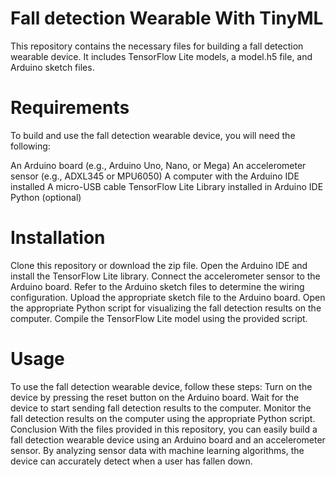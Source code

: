 # Fall detection Wearable With TinyML
This repository contains the necessary files for building a fall detection wearable device. It includes TensorFlow Lite models, a model.h5 file, and Arduino sketch files.

# Requirements
To build and use the fall detection wearable device, you will need the following:

An Arduino board (e.g., Arduino Uno, Nano, or Mega)
An accelerometer sensor (e.g., ADXL345 or MPU6050)
A computer with the Arduino IDE installed
A micro-USB cable
TensorFlow Lite Library installed in Arduino IDE
Python (optional)

# Installation

Clone this repository or download the zip file.
Open the Arduino IDE and install the TensorFlow Lite library.
Connect the accelerometer sensor to the Arduino board. Refer to the Arduino sketch files to determine the wiring configuration.
Upload the appropriate sketch file to the Arduino board. 
Open the appropriate Python script for visualizing the fall detection results on the computer.
Compile the TensorFlow Lite model using the provided script.
# Usage
To use the fall detection wearable device, follow these steps:
Turn on the device by pressing the reset button on the Arduino board.
Wait for the device to start sending fall detection results to the computer.
Monitor the fall detection results on the computer using the appropriate Python script.
Conclusion
With the files provided in this repository, you can easily build a fall detection wearable device using an Arduino board and an accelerometer sensor. By analyzing sensor data with machine learning algorithms, the device can accurately detect when a user has fallen down.
